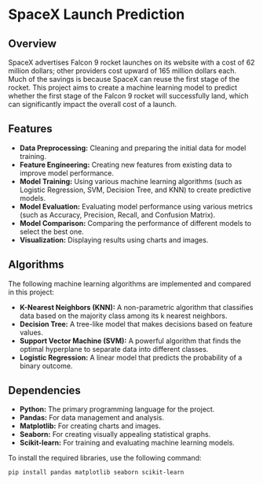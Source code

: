 # SpaceX Launch Prediction

## Overview
SpaceX advertises Falcon 9 rocket launches on its website with a cost of 62 million dollars; other providers cost upward of 165 million dollars each. Much of the savings is because SpaceX can reuse the first stage of the rocket. This project aims to create a machine learning model to predict whether the first stage of the Falcon 9 rocket will successfully land, which can significantly impact the overall cost of a launch.

## Features

-   **Data Preprocessing:** Cleaning and preparing the initial data for model training.
-   **Feature Engineering:** Creating new features from existing data to improve model performance.
-   **Model Training:** Using various machine learning algorithms (such as Logistic Regression, SVM, Decision Tree, and KNN) to create predictive models.
-   **Model Evaluation:** Evaluating model performance using various metrics (such as Accuracy, Precision, Recall, and Confusion Matrix).
-   **Model Comparison:** Comparing the performance of different models to select the best one.
-   **Visualization:** Displaying results using charts and images.

## Algorithms

The following machine learning algorithms are implemented and compared in this project:

-   **K-Nearest Neighbors (KNN):** A non-parametric algorithm that classifies data based on the majority class among its k nearest neighbors.
-   **Decision Tree:** A tree-like model that makes decisions based on feature values.
-   **Support Vector Machine (SVM):** A powerful algorithm that finds the optimal hyperplane to separate data into different classes.
-   **Logistic Regression:** A linear model that predicts the probability of a binary outcome.


## Dependencies

-   **Python:** The primary programming language for the project.
-   **Pandas:** For data management and analysis.
-   **Matplotlib:** For creating charts and images.
-   **Seaborn:** For creating visually appealing statistical graphs.
-   **Scikit-learn:** For training and evaluating machine learning models.


To install the required libraries, use the following command:

```bash
pip install pandas matplotlib seaborn scikit-learn